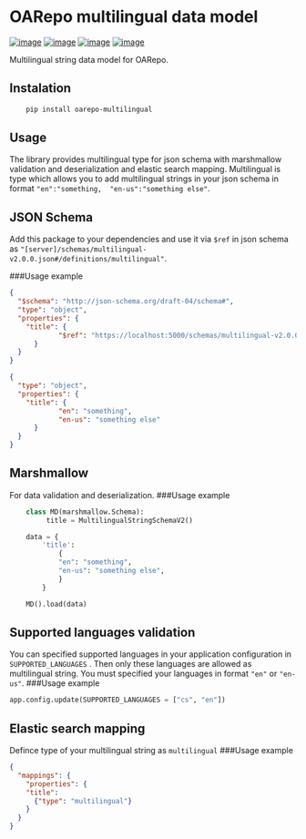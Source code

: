 OARepo multilingual data model
==============================

[![image][]][1]
[![image][2]][3]
[![image][4]][5]
[![image][6]][7]

Multilingual string data model for OARepo.

Instalation
----------
```bash
    pip install oarepo-multilingual
```
Usage
----------
The library provides multilingual type for json schema with marshmallow validation and deserialization and elastic search mapping.
Multilingual is type which allows you to add multilingual strings in your json schema in format ``"en":"something, 
"en-us":"something else"``. 

JSON Schema
----------
Add this package to your dependencies and use it via ``$ref`` in json schema as ``"[server]/schemas/multilingual-v2.0.0.json#/definitions/multilingual"``.

###Usage example
```json
{
  "$schema": "http://json-schema.org/draft-04/schema#",
  "type": "object",
  "properties": {
    "title": {
            "$ref": "https://localhost:5000/schemas/multilingual-v2.0.0.json#/definitions/multilingual"
      }
  }
}
```
```json
{
  "type": "object",
  "properties": {
    "title": {
            "en": "something",
            "en-us": "something else"
      }
  }
}
```
Marshmallow
-----------
For data validation and deserialization.
###Usage example
```python
    class MD(marshmallow.Schema):
         title = MultilingualStringSchemaV2()

    data = {
        'title':
            {
            "en": "something",
            "en-us": "something else",
            }
        }

    MD().load(data)
```
Supported languages validation
------------------------------
You can specified supported languages in your application configuration in ``SUPPORTED_LANGUAGES`` . Then only these
languages are allowed as multilingual string. 
You must specified your languages in format ``"en"`` or ``"en-us"``.
###Usage example
```python
app.config.update(SUPPORTED_LANGUAGES = ["cs", "en"])
```
Elastic search mapping
----------------------
Defince type of your multilingual string as ``multilingual``
###Usage example
```json
{
  "mappings": {
    "properties": {
    "title":
      {"type": "multilingual"}
    }
  }
}
```
  [image]: https://img.shields.io/github/license/oarepo/oarepo-multilingual.svg
  [1]: https://github.com/oarepo/oarepo-multilingual/blob/master/LICENSE
  [2]: https://img.shields.io/travis/oarepo/oarepo-multilingual.svg
  [3]: https://travis-ci.org/oarepo/oarepo-multilingual
  [4]: https://img.shields.io/coveralls/oarepo/oarepo-multilingual.svg
  [5]: https://coveralls.io/r/oarepo/oarepo-multilingual
  [6]: https://img.shields.io/pypi/v/oarepo-multilingual.svg
  [7]: https://pypi.org/pypi/oarepo-multilingual
  
